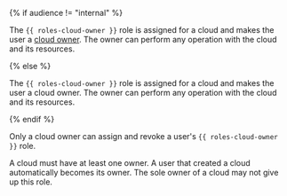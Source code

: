 {% if audience != "internal" %}

The `{{ roles-cloud-owner }}` role is assigned for a cloud and makes the user a [cloud owner](../resource-manager/concepts/resources-hierarchy.md#owner). The owner can perform any operation with the cloud and its resources.

{% else %}

The `{{ roles-cloud-owner }}` role is assigned for a cloud and makes the user a cloud owner. The owner can perform any operation with the cloud and its resources.

{% endif %}

Only a cloud owner can assign and revoke a user's `{{ roles-cloud-owner }}` role.

A cloud must have at least one owner. A user that created a cloud automatically becomes its owner. The sole owner of a cloud may not give up this role.